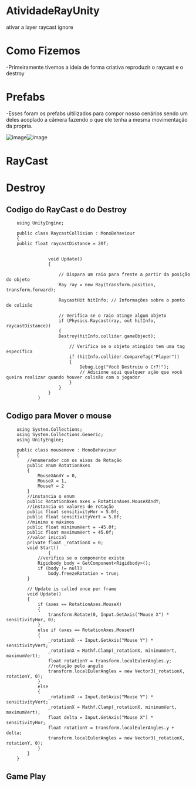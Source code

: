 # AtividadeRayUnity
ativar a layer raycast ignore

# Como Fizemos
-Primeiramente tivemos a ideia de forma criativa reproduzir o raycast e o destroy

# Prefabs 
-Esses foram os prefabs ultilizados para compor nosso cenários sendo um deles acoplado a câmera fazendo o que ele tenha a mesma movimentação da propria.

![image](https://github.com/lucasnoelgb/AtividadeRayUnity/assets/129121307/d53a7ef6-e78b-480a-a304-f3abd081ed21)![image](https://github.com/lucasnoelgb/AtividadeRayUnity/assets/129121307/5b1b2d19-9df0-4309-be58-418c850e48b3)

# RayCast
# Destroy

## Codigo do RayCast e do Destroy

        using UnityEngine;

        public class RaycastCollision : MonoBehaviour
        {    
        public float raycastDistance = 20f;

    
                    void Update()
                    {
                    
                        // Dispara um raio para frente a partir da posição do objeto
                        Ray ray = new Ray(transform.position, transform.forward);
                        
                        RaycastHit hitInfo; // Informações sobre o ponto de colisão
                
                        // Verifica se o raio atinge algum objeto
                        if (Physics.Raycast(ray, out hitInfo, raycastDistance))
                        {
                        Destroy(hitInfo.collider.gameObject);
                
                            // Verifica se o objeto atingido tem uma tag específica
                            if (hitInfo.collider.CompareTag("Player"))
                            {
                                Debug.Log("Você Destruiu o Cr7!");
                                // Adicione aqui qualquer ação que você queira realizar quando houver colisão com o jogador
                            }
                        }
                    }
                }

## Codigo para Mover o mouse
        using System.Collections;
        using System.Collections.Generic;
        using UnityEngine;

        public class mousemove : MonoBehaviour
        {
            //enumerador com os eixos de Rotação
            public enum RotationAxes
            {
                MouseXAndY = 0,
                MouseX = 1,
                MouseY = 2
            }
            //instancia o enum
            public RotationAxes axes = RotationAxes.MouseXAndY;
            //instancia os valores de rotação
            public float sensitivityHor = 5.0f;
            public float sensitivityVert = 5.0f;
            //minimo e máximos
            public float minimumVert = -45.0f;
            public float maximumVert = 45.0f;
            //valor inicial
            private float _rotationX = 0;
            void Start()
                    {
                //verifica se o componente existe
                Rigidbody body = GetComponent<Rigidbody>();
                if (body != null)
                    body.freezeRotation = true;
            }

            // Update is called once per frame
            void Update()
            {
                if (axes == RotationAxes.MouseX)
                {
                    transform.Rotate(0, Input.GetAxis("Mouse X") * sensitivityHor, 0);
                }
                else if (axes == RotationAxes.MouseY)
                {
                    _rotationX -= Input.GetAxis("Mouse Y") * sensitivityVert;
                    _rotationX = Mathf.Clamp(_rotationX, minimumVert, maximumVert);
                    float rotationY = transform.localEulerAngles.y;
                    //rotação pelo angulo 
                    transform.localEulerAngles = new Vector3(_rotationX, rotationY, 0);
                }
                else
                {
                    _rotationX -= Input.GetAxis("Mouse Y") * sensitivityVert;
                    _rotationX = Mathf.Clamp(_rotationX, minimumVert, maximumVert);
                    float delta = Input.GetAxis("Mouse X") * sensitivityHor;
                    float rotationY = transform.localEulerAngles.y + delta;
                    transform.localEulerAngles = new Vector3(_rotationX, rotationY, 0);
                }        
            }
        }
## Game Play
